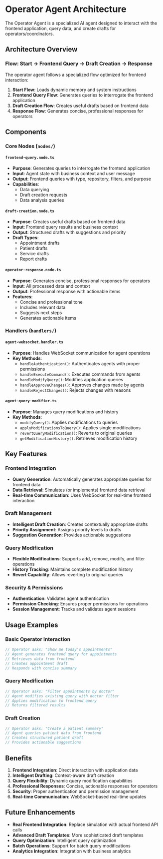 # Operator Agent Architecture

The Operator Agent is a specialized AI agent designed to interact with the frontend application, query data, and create drafts for operators/coordinators.

## Architecture Overview

### Flow: Start → Frontend Query → Draft Creation → Response

The operator agent follows a specialized flow optimized for frontend interaction:

1. **Start Flow**: Loads dynamic memory and system instructions
2. **Frontend Query Flow**: Generates queries to interrogate the frontend application
3. **Draft Creation Flow**: Creates useful drafts based on frontend data
4. **Response Flow**: Generates concise, professional responses for operators

## Components

### Core Nodes (`nodes/`)

#### `frontend-query.node.ts`
- **Purpose**: Generates queries to interrogate the frontend application
- **Input**: Agent state with business context and user message
- **Output**: Frontend queries with type, repository, filters, and purpose
- **Capabilities**: 
  - Data querying
  - Draft creation requests
  - Data analysis queries

#### `draft-creation.node.ts`
- **Purpose**: Creates useful drafts based on frontend data
- **Input**: Frontend query results and business context
- **Output**: Structured drafts with suggestions and priority
- **Draft Types**:
  - Appointment drafts
  - Patient drafts
  - Service drafts
  - Report drafts

#### `operator-response.node.ts`
- **Purpose**: Generates concise, professional responses for operators
- **Input**: All processed data and context
- **Output**: Professional response with actionable items
- **Features**:
  - Concise and professional tone
  - Includes relevant data
  - Suggests next steps
  - Generates actionable items

### Handlers (`handlers/`)

#### `agent-websocket.handler.ts`
- **Purpose**: Handles WebSocket communication for agent operations
- **Key Methods**:
  - `handleAuthentication()`: Authenticates agents with proper permissions
  - `handleExecuteCommand()`: Executes commands from agents
  - `handleModifyQuery()`: Modifies application queries
  - `handleApproveChanges()`: Approves changes made by agents
  - `handleRejectChanges()`: Rejects changes with reasons

#### `agent-query-modifier.ts`
- **Purpose**: Manages query modifications and history
- **Key Methods**:
  - `modifyQuery()`: Applies modifications to queries
  - `applyModificationsToQuery()`: Applies single modifications
  - `revertQueryModification()`: Reverts to original queries
  - `getModificationHistory()`: Retrieves modification history

## Key Features

### Frontend Integration
- **Query Generation**: Automatically generates appropriate queries for frontend data
- **Data Retrieval**: Simulates (or implements) frontend data retrieval
- **Real-time Communication**: Uses WebSocket for real-time frontend interaction

### Draft Management
- **Intelligent Draft Creation**: Creates contextually appropriate drafts
- **Priority Assignment**: Assigns priority levels to drafts
- **Suggestion Generation**: Provides actionable suggestions

### Query Modification
- **Flexible Modifications**: Supports add, remove, modify, and filter operations
- **History Tracking**: Maintains complete modification history
- **Revert Capability**: Allows reverting to original queries

### Security & Permissions
- **Authentication**: Validates agent authentication
- **Permission Checking**: Ensures proper permissions for operations
- **Session Management**: Tracks and validates agent sessions

## Usage Examples

### Basic Operator Interaction
```typescript
// Operator asks: "Show me today's appointments"
// Agent generates frontend query for appointments
// Retrieves data from frontend
// Creates appointment draft
// Responds with concise summary
```

### Query Modification
```typescript
// Operator asks: "Filter appointments by doctor"
// Agent modifies existing query with doctor filter
// Applies modification to frontend query
// Returns filtered results
```

### Draft Creation
```typescript
// Operator asks: "Create a patient summary"
// Agent queries patient data from frontend
// Creates structured patient draft
// Provides actionable suggestions
```

## Benefits

1. **Frontend Integration**: Direct interaction with application data
2. **Intelligent Drafting**: Context-aware draft creation
3. **Query Flexibility**: Dynamic query modification capabilities
4. **Professional Responses**: Concise, actionable responses for operators
5. **Security**: Proper authentication and permission management
6. **Real-time Communication**: WebSocket-based real-time updates

## Future Enhancements

- **Real Frontend Integration**: Replace simulation with actual frontend API calls
- **Advanced Draft Templates**: More sophisticated draft templates
- **Query Optimization**: Intelligent query optimization
- **Batch Operations**: Support for batch query modifications
- **Analytics Integration**: Integration with business analytics
